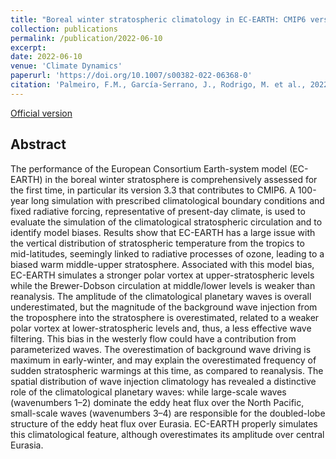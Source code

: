 ```yaml
---
title: "Boreal winter stratospheric climatology in EC-EARTH: CMIP6 version"
collection: publications
permalink: /publication/2022-06-10
excerpt: 
date: 2022-06-10
venue: 'Climate Dynamics'
paperurl: 'https://doi.org/10.1007/s00382-022-06368-0'
citation: 'Palmeiro, F.M., García-Serrano, J., Rodrigo, M. et al., 2022: Boreal winter stratospheric climatology in EC-EARTH: CMIP6 version, <i>Clim. Dyn.</i>, <b>60</b>, 883–898, doi:10.1007/s00382-022-06368-0.'
---
```


[Official version](https://doi.org/10.1007/s00382-022-06368-0)

## Abstract
The performance of the European Consortium Earth-system model (EC-EARTH) in the boreal winter stratosphere is comprehensively assessed for the first time, in particular its version 3.3 that contributes to CMIP6. A 100-year long simulation with prescribed climatological boundary conditions and fixed radiative forcing, representative of present-day climate, is used to evaluate the simulation of the climatological stratospheric circulation and to identify model biases. Results show that EC-EARTH has a large issue with the vertical distribution of stratospheric temperature from the tropics to mid-latitudes, seemingly linked to radiative processes of ozone, leading to a biased warm middle-upper stratosphere. Associated with this model bias, EC-EARTH simulates a stronger polar vortex at upper-stratospheric levels while the Brewer-Dobson circulation at middle/lower levels is weaker than reanalysis. The amplitude of the climatological planetary waves is overall underestimated, but the magnitude of the background wave injection from the troposphere into the stratosphere is overestimated, related to a weaker polar vortex at lower-stratospheric levels and, thus, a less effective wave filtering. This bias in the westerly flow could have a contribution from parameterized waves. The overestimation of background wave driving is maximum in early-winter, and may explain the overestimated frequency of sudden stratospheric warmings at this time, as compared to reanalysis. The spatial distribution of wave injection climatology has revealed a distinctive role of the climatological planetary waves: while large-scale waves (wavenumbers 1–2) dominate the eddy heat flux over the North Pacific, small-scale waves (wavenumbers 3–4) are responsible for the doubled-lobe structure of the eddy heat flux over Eurasia. EC-EARTH properly simulates this climatological feature, although overestimates its amplitude over central Eurasia.
